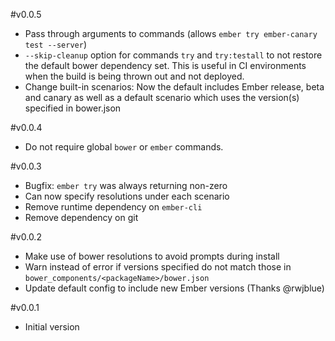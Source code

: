 #v0.0.5
- Pass through arguments to commands (allows `ember try ember-canary test --server`)
- `--skip-cleanup` option for commands `try` and `try:testall` to not restore the default bower dependency set. This is useful in CI environments when the build is being thrown out and not deployed.
- Change built-in scenarios: Now the default includes Ember release, beta and canary as well as a default scenario which uses the version(s) specified in bower.json

#v0.0.4
- Do not require global `bower` or `ember` commands.

#v0.0.3
- Bugfix: `ember try` was always returning non-zero
- Can now specify resolutions under each scenario
- Remove runtime dependency on `ember-cli`
- Remove dependency on git

#v0.0.2
- Make use of bower resolutions to avoid prompts during install
- Warn instead of error if versions specified do not match those in `bower_components/<packageName>/bower.json`
- Update default config to include new Ember versions (Thanks @rwjblue)

#v0.0.1
- Initial version
